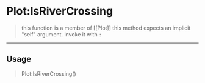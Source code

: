 # Plot:IsRiverCrossing
> this function is a member of [[Plot]]
> this method expects an implicit "self" argument. invoke it with `:`
-----
## Usage
> Plot:IsRiverCrossing()
